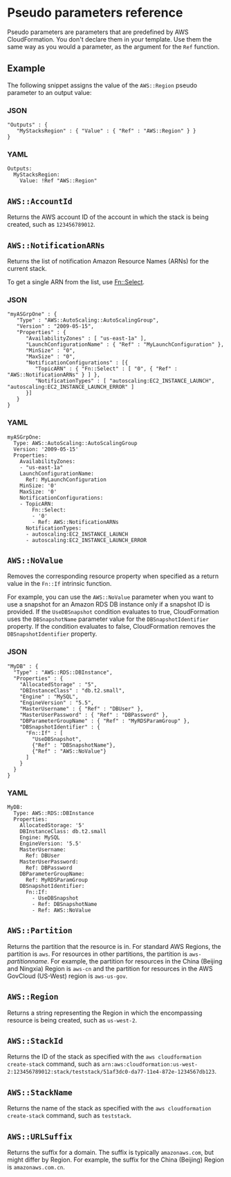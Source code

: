 # Pseudo parameters reference<a name="pseudo-parameter-reference"></a>

Pseudo parameters are parameters that are predefined by AWS CloudFormation\. You don't declare them in your template\. Use them the same way as you would a parameter, as the argument for the `Ref` function\.

## Example<a name="w4ab1c33c32b5"></a>

The following snippet assigns the value of the `AWS::Region` pseudo parameter to an output value:

### JSON<a name="pseudo-parameter-reference-example-1.json"></a>

```
"Outputs" : {
   "MyStacksRegion" : { "Value" : { "Ref" : "AWS::Region" } }
}
```

### YAML<a name="pseudo-parameter-reference-example-1.yaml"></a>

```
Outputs:
  MyStacksRegion:
    Value: !Ref "AWS::Region"
```

## `AWS::AccountId`<a name="cfn-pseudo-param-accountid"></a>

Returns the AWS account ID of the account in which the stack is being created, such as `123456789012`\.

## `AWS::NotificationARNs`<a name="cfn-pseudo-param-notificationarns"></a>

Returns the list of notification Amazon Resource Names \(ARNs\) for the current stack\.

To get a single ARN from the list, use [Fn::Select](intrinsic-function-reference-select.md)\.

### JSON<a name="pseudo-parameter-reference-example-2.json"></a>

```
"myASGrpOne" : {
   "Type" : "AWS::AutoScaling::AutoScalingGroup",
   "Version" : "2009-05-15",
   "Properties" : {
      "AvailabilityZones" : [ "us-east-1a" ],
      "LaunchConfigurationName" : { "Ref" : "MyLaunchConfiguration" },
      "MinSize" : "0",
      "MaxSize" : "0",
      "NotificationConfigurations" : [{
         "TopicARN" : { "Fn::Select" : [ "0", { "Ref" : "AWS::NotificationARNs" } ] },
         "NotificationTypes" : [ "autoscaling:EC2_INSTANCE_LAUNCH", "autoscaling:EC2_INSTANCE_LAUNCH_ERROR" ]
      }]
   }
}
```

### YAML<a name="pseudo-parameter-reference-example-2.yaml"></a>

```
myASGrpOne:
  Type: AWS::AutoScaling::AutoScalingGroup
  Version: '2009-05-15'
  Properties:
    AvailabilityZones:
    - "us-east-1a"
    LaunchConfigurationName:
      Ref: MyLaunchConfiguration
    MinSize: '0'
    MaxSize: '0'
    NotificationConfigurations:
    - TopicARN:
        Fn::Select:
        - '0'
        - Ref: AWS::NotificationARNs
      NotificationTypes:
      - autoscaling:EC2_INSTANCE_LAUNCH
      - autoscaling:EC2_INSTANCE_LAUNCH_ERROR
```

## `AWS::NoValue`<a name="cfn-pseudo-param-novalue"></a>

Removes the corresponding resource property when specified as a return value in the `Fn::If` intrinsic function\.

For example, you can use the `AWS::NoValue` parameter when you want to use a snapshot for an Amazon RDS DB instance only if a snapshot ID is provided\. If the `UseDBSnapshot` condition evaluates to true, CloudFormation uses the `DBSnapshotName` parameter value for the `DBSnapshotIdentifier` property\. If the condition evaluates to false, CloudFormation removes the `DBSnapshotIdentifier` property\.

### JSON<a name="pseudo-parameter-reference-example-3.json"></a>

```
"MyDB" : {
  "Type" : "AWS::RDS::DBInstance",
  "Properties" : {
    "AllocatedStorage" : "5",
    "DBInstanceClass" : "db.t2.small",
    "Engine" : "MySQL",
    "EngineVersion" : "5.5",
    "MasterUsername" : { "Ref" : "DBUser" },
    "MasterUserPassword" : { "Ref" : "DBPassword" },
    "DBParameterGroupName" : { "Ref" : "MyRDSParamGroup" },
    "DBSnapshotIdentifier" : {
      "Fn::If" : [
        "UseDBSnapshot",
        {"Ref" : "DBSnapshotName"},
        {"Ref" : "AWS::NoValue"}
      ]
    }
  }
}
```

### YAML<a name="pseudo-parameter-reference-example-3.yaml"></a>

```
MyDB:
  Type: AWS::RDS::DBInstance
  Properties:
    AllocatedStorage: '5'
    DBInstanceClass: db.t2.small
    Engine: MySQL
    EngineVersion: '5.5'
    MasterUsername:
      Ref: DBUser
    MasterUserPassword:
      Ref: DBPassword
    DBParameterGroupName:
      Ref: MyRDSParamGroup
    DBSnapshotIdentifier:
      Fn::If:
        - UseDBSnapshot
        - Ref: DBSnapshotName
        - Ref: AWS::NoValue
```

## `AWS::Partition`<a name="cfn-pseudo-param-partition"></a>

Returns the partition that the resource is in\. For standard AWS Regions, the partition is `aws`\. For resources in other partitions, the partition is `aws-`*partitionname*\. For example, the partition for resources in the China \(Beijing and Ningxia\) Region is `aws-cn` and the partition for resources in the AWS GovCloud \(US\-West\) region is `aws-us-gov`\.

## `AWS::Region`<a name="cfn-pseudo-param-region"></a>

Returns a string representing the Region in which the encompassing resource is being created, such as `us-west-2`\.

## `AWS::StackId`<a name="cfn-pseudo-param-stackid"></a>

Returns the ID of the stack as specified with the `aws cloudformation create-stack` command, such as `arn:aws:cloudformation:us-west-2:123456789012:stack/teststack/51af3dc0-da77-11e4-872e-1234567db123`\.

## `AWS::StackName`<a name="cfn-pseudo-param-stackname"></a>

Returns the name of the stack as specified with the `aws cloudformation create-stack` command, such as `teststack`\.

## `AWS::URLSuffix`<a name="cfn-pseudo-param-urlsuffix"></a>

Returns the suffix for a domain\. The suffix is typically `amazonaws.com`, but might differ by Region\. For example, the suffix for the China \(Beijing\) Region is `amazonaws.com.cn`\.